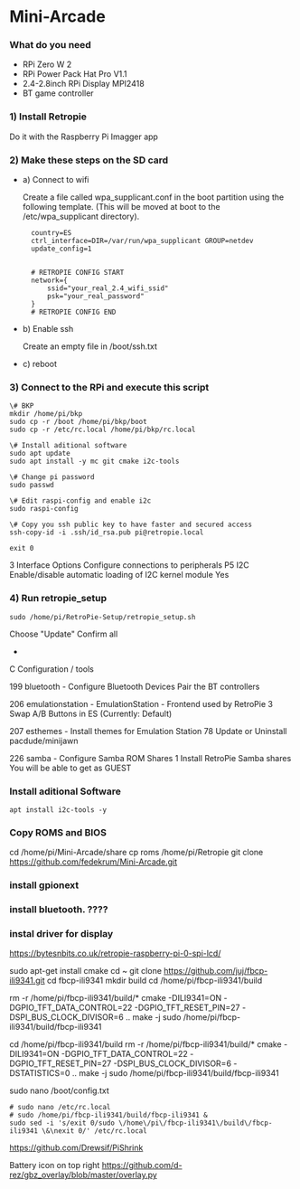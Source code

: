 # Mini-Arcade

### What do you need

- RPi Zero W 2
- RPi Power Pack Hat Pro V1.1
- 2.4-2.8inch RPi Display MPI2418
- BT game controller

### 1) Install Retropie

Do it with the Raspberry Pi Imagger app

### 2) Make these steps on the SD card

- a) Connect to wifi

  Create a file called wpa_supplicant.conf in the boot partition using the following template. (This will be moved at boot to the /etc/wpa_supplicant directory).

  ```
    country=ES
    ctrl_interface=DIR=/var/run/wpa_supplicant GROUP=netdev
    update_config=1


    # RETROPIE CONFIG START
    network={
        ssid="your_real_2.4_wifi_ssid"
        psk="your_real_password"
    }
    # RETROPIE CONFIG END
  ```

- b) Enable ssh

  Create an empty file in /boot/ssh.txt

- c) reboot

### 3) Connect to the RPi and execute this script

```
\# BKP
mkdir /home/pi/bkp
sudo cp -r /boot /home/pi/bkp/boot
sudo cp -r /etc/rc.local /home/pi/bkp/rc.local

\# Install aditional software
sudo apt update
sudo apt install -y mc git cmake i2c-tools

\# Change pi password
sudo passwd

\# Edit raspi-config and enable i2c
sudo raspi-config

\# Copy you ssh public key to have faster and secured access
ssh-copy-id -i .ssh/id_rsa.pub pi@retropie.local

exit 0
```

3 Interface Options Configure connections to peripherals
P5 I2C Enable/disable automatic loading of I2C kernel module
Yes

### 4) Run retropie_setup

```
sudo /home/pi/RetroPie-Setup/retropie_setup.sh
```

Choose "Update"
Confirm all

-

C Configuration / tools

199 bluetooth - Configure Bluetooth Devices
Pair the BT controllers

206 emulationstation - EmulationStation - Frontend used by RetroPie
3 Swap A/B Buttons in ES (Currently: Default)

207 esthemes - Install themes for Emulation Station
78 Update or Uninstall pacdude/minijawn

226 samba - Configure Samba ROM Shares
1 Install RetroPie Samba shares
You will be able to get as GUEST

### Install aditional Software

```
apt install i2c-tools -y
```

### Copy ROMS and BIOS

cd /home/pi/Mini-Arcade/share
cp roms /home/pi/Retropie
git clone https://github.com/fedekrum/Mini-Arcade.git

### install gpionext

### install bluetooth. ????

### instal driver for display

https://bytesnbits.co.uk/retropie-raspberry-pi-0-spi-lcd/

sudo apt-get install cmake
cd ~
git clone https://github.com/juj/fbcp-ili9341.git
cd fbcp-ili9341
mkdir build
cd /home/pi/fbcp-ili9341/build

rm -r /home/pi/fbcp-ili9341/build/\*
cmake -DILI9341=ON -DGPIO_TFT_DATA_CONTROL=22 -DGPIO_TFT_RESET_PIN=27 -DSPI_BUS_CLOCK_DIVISOR=6 ..
make -j
sudo /home/pi/fbcp-ili9341/build/fbcp-ili9341

cd /home/pi/fbcp-ili9341/build
rm -r /home/pi/fbcp-ili9341/build/\*
cmake -DILI9341=ON -DGPIO_TFT_DATA_CONTROL=22 -DGPIO_TFT_RESET_PIN=27 -DSPI_BUS_CLOCK_DIVISOR=6 -DSTATISTICS=0 ..
make -j
sudo /home/pi/fbcp-ili9341/build/fbcp-ili9341

sudo nano /boot/config.txt

```
# sudo nano /etc/rc.local
# sudo /home/pi/fbcp-ili9341/build/fbcp-ili9341 &
sudo sed -i 's/exit 0/sudo \/home\/pi\/fbcp-ili9341\/build\/fbcp-ili9341 \&\nexit 0/' /etc/rc.local
```

https://github.com/Drewsif/PiShrink

Battery icon on top right
https://github.com/d-rez/gbz_overlay/blob/master/overlay.py
